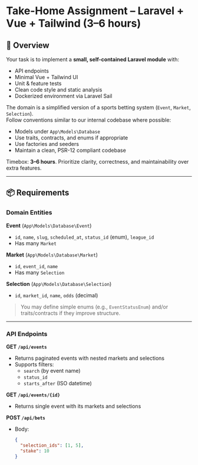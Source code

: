 # Take-Home Assignment – Laravel + Vue + Tailwind (3–6 hours)

## 🎯 Overview
Your task is to implement a **small, self-contained Laravel module** with:

- API endpoints
- Minimal Vue + Tailwind UI
- Unit & feature tests
- Clean code style and static analysis
- Dockerized environment via Laravel Sail

The domain is a simplified version of a sports betting system (`Event`, `Market`, `Selection`).  
Follow conventions similar to our internal codebase where possible:

- Models under `App\Models\Database`
- Use traits, contracts, and enums if appropriate
- Use factories and seeders
- Maintain a clean, PSR-12 compliant codebase

Timebox: **3–6 hours**. Prioritize clarity, correctness, and maintainability over extra features.

---

## 📦 Requirements

### Domain Entities
**Event** (`App\Models\Database\Event`)
- `id`, `name`, `slug`, `scheduled_at`, `status_id` (enum), `league_id`
- Has many `Market`

**Market** (`App\Models\Database\Market`)
- `id`, `event_id`, `name`
- Has many `Selection`

**Selection** (`App\Models\Database\Selection`)
- `id`, `market_id`, `name`, `odds` (decimal)

> You may define simple enums (e.g., `EventStatusEnum`) and/or traits/contracts if they improve structure.

---

### API Endpoints
**GET `/api/events`**
- Returns paginated events with nested markets and selections
- Supports filters:  
  - `search` (by event name)
  - `status_id`
  - `starts_after` (ISO datetime)

**GET `/api/events/{id}`**
- Returns single event with its markets and selections

**POST `/api/bets`**
- Body:
  ```json
  {
    "selection_ids": [1, 5],
    "stake": 10
  }
